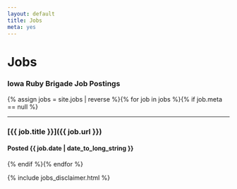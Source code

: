 ```yaml
---
layout: default
title: Jobs
meta: yes
---
```

# Jobs

### Iowa Ruby Brigade Job Postings

{% assign jobs = site.jobs | reverse %}{% for job in jobs %}{% if job.meta == null %}
***

### [{{ job.title }}]({{ job.url }})

#### Posted {{ job.date | date_to_long_string }}
{% endif %}{% endfor %}

{% include jobs_disclaimer.html %}
